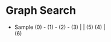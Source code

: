 # Graph Search

- Sample
(0) - (1) - (2) - (3)
             |     |
            (5)   (4)
             |    
            (6)
